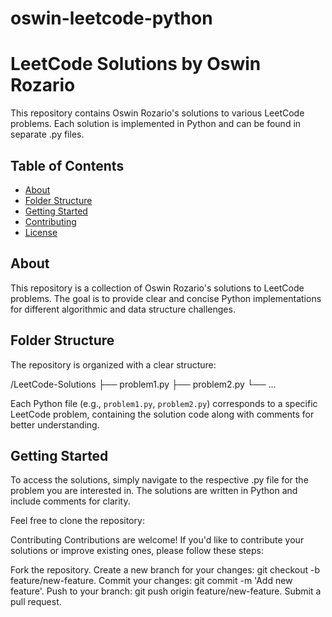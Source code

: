 # oswin-leetcode-python

# LeetCode Solutions by Oswin Rozario

This repository contains Oswin Rozario's solutions to various LeetCode problems. Each solution is implemented in Python and can be found in separate .py files.

## Table of Contents

- [About](#about)
- [Folder Structure](#folder-structure)
- [Getting Started](#getting-started)
- [Contributing](#contributing)
- [License](#license)

## About

This repository is a collection of Oswin Rozario's solutions to LeetCode problems. The goal is to provide clear and concise Python implementations for different algorithmic and data structure challenges.

## Folder Structure

The repository is organized with a clear structure:

/LeetCode-Solutions
├── problem1.py
├── problem2.py
└── ...

Each Python file (e.g., `problem1.py`, `problem2.py`) corresponds to a specific LeetCode problem, containing the solution code along with comments for better understanding.

## Getting Started

To access the solutions, simply navigate to the respective .py file for the problem you are interested in. The solutions are written in Python and include comments for clarity.

Feel free to clone the repository:

Contributing
Contributions are welcome! If you'd like to contribute your solutions or improve existing ones, please follow these steps:

Fork the repository.
Create a new branch for your changes: git checkout -b feature/new-feature.
Commit your changes: git commit -m 'Add new feature'.
Push to your branch: git push origin feature/new-feature.
Submit a pull request.

```

```
